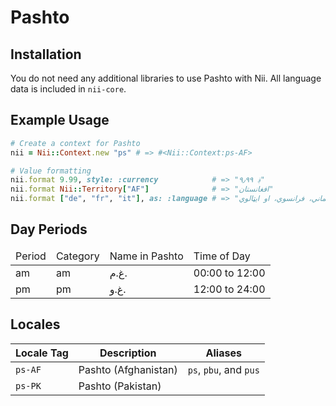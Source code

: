 <!-- This file has been generated. Source: languages/_template.md.erb -->

# Pashto

## Installation

You do not need any additional libraries to use Pashto with Nii.
All language data is included in `nii-core`.

## Example Usage

``` ruby
# Create a context for Pashto
nii = Nii::Context.new "ps" # => #<Nii::Context:ps-AF>

# Value formatting
nii.format 9.99, style: :currency            # => "۹٫۹۹ ؋"
nii.format Nii::Territory["AF"]              # => "افغانستان"
nii.format ["de", "fr", "it"], as: :language # => "الماني، فرانسوي، او ایټالوي"
```

## Day Periods


<table>
  <thead>
    <tr>
      <td>Period</td>
      <td>Category</td>
      <td>Name in Pashto</td>
      <td>Time of Day</td>
    </tr>
  </thead>
  <tbody>
    <tr>
      <td>am</td>
      <td>am</td>
      <td>غ.م.</td>
      <td>00:00 to 12:00</td>
    </tr>
    <tr>
      <td>pm</td>
      <td>pm</td>
      <td>غ.و.</td>
      <td>12:00 to 24:00</td>
    </tr>
  </tbody>
</table>



## Locales

<table>
  <thead>
    <tr>
      <th>Locale Tag</th>
      <th>Description</th>
      <th>Aliases</th>
    </tr>
  </thead>
  <tbody>
    <tr>
      <td><code>ps-AF</code></td>
      <td>Pashto (Afghanistan)</td>
      <td><code>ps</code>, <code>pbu</code>, and <code>pus</code></td>
    </tr>
    <tr>
      <td><code>ps-PK</code></td>
      <td>Pashto (Pakistan)</td>
      <td></td>
    </tr>
  </tbody>
</table>

